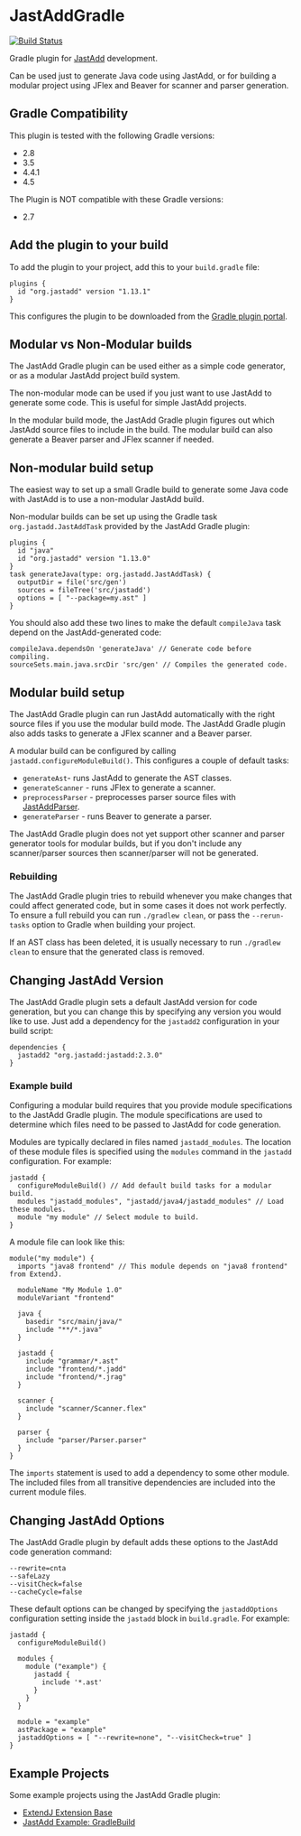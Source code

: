 # JastAddGradle

[![Build Status](https://travis-ci.org/jastadd/jastaddgradle.svg?branch=master)](https://travis-ci.org/jastadd/jastaddgradle)

Gradle plugin for [JastAdd][1] development.

Can be used just to generate Java code using JastAdd, or for building a
modular project using JFlex and Beaver for scanner and parser generation.

## Gradle Compatibility

This plugin is tested with the following Gradle versions:

* 2.8
* 3.5
* 4.4.1
* 4.5

The Plugin is NOT compatible with these Gradle versions:

* 2.7

## Add the plugin to your build

To add the plugin to your project, add this to your `build.gradle` file:

    plugins {
      id "org.jastadd" version "1.13.1"
    }


This configures the plugin to be downloaded from the [Gradle plugin portal][2].


## Modular vs Non-Modular builds

The JastAdd Gradle plugin can be used either as a simple code generator,
or as a modular JastAdd project build system.

The non-modular mode can be used if you just want to use JastAdd to generate
some code. This is useful for simple JastAdd projects.

In the modular build mode, the JastAdd Gradle plugin figures out which JastAdd
source files to include in the build. The modular build can also generate a
Beaver parser and JFlex scanner if needed.


## Non-modular build setup

The easiest way to set up a small Gradle build to generate some Java code with
JastAdd is to use a non-modular JastAdd build.

Non-modular builds can be set up using the Gradle task
`org.jastadd.JastAddTask` provided by the JastAdd Gradle plugin:

    plugins {
      id "java"
      id "org.jastadd" version "1.13.0"
    }
    task generateJava(type: org.jastadd.JastAddTask) {
      outputDir = file('src/gen')
      sources = fileTree('src/jastadd')
      options = [ "--package=my.ast" ]
    }


You should also add these two lines to make the default `compileJava` task
depend on the JastAdd-generated code:

    compileJava.dependsOn 'generateJava' // Generate code before compiling.
    sourceSets.main.java.srcDir 'src/gen' // Compiles the generated code.


## Modular build setup

The JastAdd Gradle plugin can run JastAdd automatically with the right source files
if you use the modular build mode. The JastAdd Gradle plugin also adds tasks to
generate a JFlex scanner and a Beaver parser.

A modular build can be configured by calling `jastadd.configureModuleBuild()`.
This configures a couple of default tasks:

* `generateAst`- runs JastAdd to generate the AST classes.
* `generateScanner` - runs JFlex to generate a scanner.
* `preprocessParser` - preprocesses parser source files with [JastAddParser][3].
* `generateParser` - runs Beaver to generate a parser.

The JastAdd Gradle plugin does not yet support other scanner and parser
generator tools for modular builds, but if you don't include any scanner/parser
sources then scanner/parser will not be generated.


### Rebuilding

The JastAdd Gradle plugin tries to rebuild whenever you make changes that could
affect generated code, but in some cases it does not work perfectly.  To ensure
a full rebuild you can run `./gradlew clean`, or pass the `--rerun-tasks`
option to Gradle when building your project.

If an AST class has been deleted, it is usually necessary to run `./gradlew
clean` to ensure that the generated class is removed.

## Changing JastAdd Version

The JastAdd Gradle plugin sets a default JastAdd version for code generation,
but you can change this by specifying any version you would like to use. Just
add a dependency for the `jastadd2` configuration in your build script:

    dependencies {
      jastadd2 "org.jastadd:jastadd:2.3.0"
    }


### Example build

Configuring a modular build requires that you provide module specifications to
the JastAdd Gradle plugin. The module specifications are used to determine
which files need to be passed to JastAdd for code generation.

Modules are typically declared in files named `jastadd_modules`. The location
of these module files is specified using the `modules` command in the `jastadd`
configuration. For example:

    jastadd {
      configureModuleBuild() // Add default build tasks for a modular build.
      modules "jastadd_modules", "jastadd/java4/jastadd_modules" // Load these modules.
      module "my module" // Select module to build.
    }


A module file can look like this:

    module("my module") {
      imports "java8 frontend" // This module depends on "java8 frontend" from ExtendJ.

      moduleName "My Module 1.0"
      moduleVariant "frontend"

      java {
        basedir "src/main/java/"
        include "**/*.java"
      }

      jastadd {
        include "grammar/*.ast"
        include "frontend/*.jadd"
        include "frontend/*.jrag"
      }

      scanner {
        include "scanner/Scanner.flex"
      }

      parser {
        include "parser/Parser.parser"
      }
    }


The `imports` statement is used to add a dependency to some other module.
The included files from all transitive dependencies are included into the
current module files.

## Changing JastAdd Options

The JastAdd Gradle plugin by default adds these options to the JastAdd code generation command:

    --rewrite=cnta
    --safeLazy
    --visitCheck=false
    --cacheCycle=false


These default options can be changed by specifying the `jastaddOptions`
configuration setting inside the `jastadd` block in `build.gradle`. For example:

    jastadd {
      configureModuleBuild()

      modules {
        module ("example") {
          jastadd {
            include '*.ast'
          }
        }
      }

      module = "example"
      astPackage = "example"
      jastaddOptions = [ "--rewrite=none", "--visitCheck=true" ]
    }


## Example Projects

Some example projects using the JastAdd Gradle plugin:

* [ExtendJ Extension Base](https://bitbucket.org/extendj/extension-base)
* [JastAdd Example: GradleBuild](http://jastadd.org/web/examples.php?example=GradleBuild)


[1]:http://jastadd.org/
[2]:https://plugins.gradle.org/plugin/org.jastadd
[3]:https://bitbucket.org/jastadd/jastaddparser

